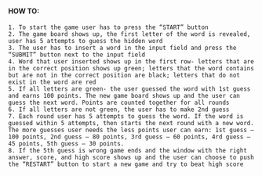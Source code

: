 #### HOW TO:
    1. To start the game user has to press the “START” button
    2. The game board shows up, the first letter of the word is revealed, user has 5 attempts to guess the hidden word
    3. The user has to insert a word in the input field and press the “SUBMIT” button next to the input field
    4. Word that user inserted shows up in the first row- letters that are in the correct position shows up green; letters that the word contains but are not in the correct position are black; letters that do not exist in the word are red
    5. If all letters are green- the user guessed the word with 1st guess and earns 100 points. The new game board shows up and the user can guess the next word. Points are counted together for all rounds
    6. If all letters are not green, the user has to make 2nd guess
    7. Each round user has 5 attempts to guess the word. If the word is guessed within 5 attempts, then starts the next round with a new word. The more guesses user needs the less points user can earn: 1st guess – 100 points, 2nd guess – 80 points, 3rd guess – 60 points, 4rd guess – 45 points, 5th guess – 30 points.
    8. If the 5th guess is wrong game ends and the window with the right answer, score, and high score shows up and the user can choose to push the “RESTART” button to start a new game and try to beat high score
